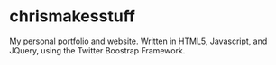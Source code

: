 chrismakesstuff
===============

My personal portfolio and website. Written in HTML5, Javascript, and JQuery, using the Twitter Boostrap Framework. 
